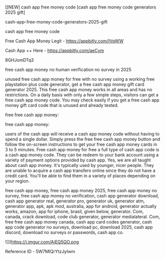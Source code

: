 [[NEW] cash app free money code [cash app free money code generators 2025 gift]

cash-app-free-money-code-generators-2025-gift

cash app free money code

Free Cash App Money Legit -  https://appbitly.com/IVqWW


Cash App ++ Here - https://appbitly.com/aeCym


8GHJomDTq3

free cash app money no human verification no survey in 2025

unused free cash app money for free with no survey using a working free playstation plus code generator, get a free cash app money gift card generator 2025. This free cash app money works in all areas and has no restrictions. On a daily basis with only a few simple steps, visitors can get a free cash app money code. You may check easily if you get a free cash app money gift card code that is unused and already tested.

free free cash app money:

free cash app money:

users of the cash app will receive a cash app money code without having to spend a single dollar. Simply press the free free cash app money button and follow the on-screen instructions to get your free cash app money cards in 3 to 5 minutes. Free cash app money for free a full type of cash app code is a cash app money code. They can be redeem to your bank account using a variety of payment options provided by cash app. Yes, we are all taught about cash app money. It's typically used by younger, nicer people. They are unable to acquire a cash app transfers online since they do not have a credit card. You'll be able to find them in a variety of places depending on your region.

free cash app money, free cash app money 2025, free cash app money no survey, free cash app money no verification, cash app generator download, cash app generator real, generator pro, generator uk, generator atm, generator app, apk, apk mod, australia, app for android, generator actually works, amazon, app for iphone, brasil, given below, generator. Com, canada, crack download, code club generator, generator medialateral. Com, free free cash app money canada, cash app card codes generator, cash app code generator no surveys, download pc, download 2025, cash app discord, download no surveys or passwords, cash app co.

![](https://i.imgur.com/AjEQ5QO.png

Reference ID - 5W7MlQrYtzJyIwm